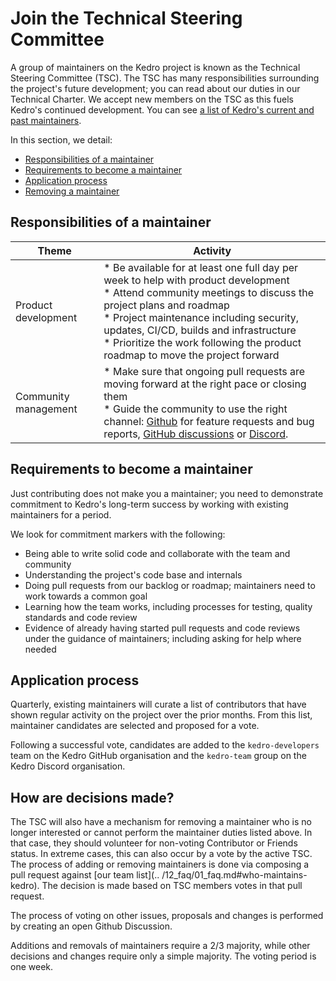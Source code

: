 # Join the Technical Steering Committee

A group of maintainers on the Kedro project is known as the Technical Steering Committee (TSC). The TSC has many responsibilities surrounding the project's future development; you can read about our duties in our Technical Charter. We accept new members on the TSC as this fuels Kedro's continued development. You can see [a list of Kedro's current and past maintainers](https://kedro.readthedocs.io/en/stable/12_faq/01_faq.html#who-maintains-kedro).

In this section, we detail:
 * [Responsibilities of a maintainer](#responsibilities-of-a-maintainer)
 * [Requirements to become a maintainer](#requirements-to-become-a-maintainer)
 * [Application process](#application-process)
 * [Removing a maintainer](#removing-a-maintainer)


## Responsibilities of a maintainer

| Theme | Activity |
|---|---|
| Product development | * Be available for at least one full day per week to help with product development<br>* Attend community meetings to discuss the project plans and roadmap<br>* Project maintenance including security, updates, CI/CD, builds and infrastructure<br>* Prioritize the work following the product roadmap to move the project forward |
| Community management | * Make sure that ongoing pull requests are moving forward at the right pace or closing them<br>* Guide the community to use the right channel: [Github](https://github.com/quantumblacklabs/kedro/) for feature requests and bug reports, [GitHub discussions](https://github.com/quantumblacklabs/kedro/discussions) or [Discord](https://discord.gg/akJDeVaxnB). |


## Requirements to become a maintainer

Just contributing does not make you a maintainer; you need to demonstrate commitment to Kedro's long-term success by
working with existing maintainers for a period.

We look for commitment markers with the following:

* Being able to write solid code and collaborate with the team and community
* Understanding the project's code base and internals
* Doing pull requests from our backlog or roadmap; maintainers need to work towards a common goal
* Learning how the team works, including processes for testing, quality standards and code review
* Evidence of already having started pull requests and code reviews under the guidance of maintainers; including asking
  for help where needed


## Application process

Quarterly, existing maintainers will curate a list of contributors that have shown regular activity on the project over the prior months. From this list, maintainer candidates are selected and proposed for a vote.

Following a successful vote, candidates are added to the `kedro-developers` team on the Kedro GitHub organisation
and the `kedro-team` group on the Kedro Discord organisation.

## How are decisions made?
The TSC will also have a mechanism for removing a maintainer who is no longer interested or cannot perform the maintainer duties listed above. In that case, they should volunteer for non-voting Contributor or Friends status. In extreme cases, this can also occur by a vote by the active TSC. The process of adding or removing maintainers is done via composing a pull request against [our team list](.. /12_faq/01_faq.md#who-maintains-kedro). The decision is made based on TSC members votes in that pull request.

The process of voting on other issues, proposals and changes is performed by creating an open Github Discussion.

Additions and removals of maintainers require a 2/3 majority, while other decisions and changes require only a simple majority. The voting period is one week.
